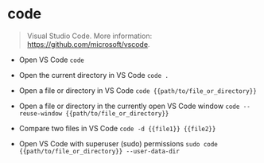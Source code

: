 # code
> Visual Studio Code.
> More information: <https://github.com/microsoft/vscode>.

- Open VS Code
`code`

- Open the current directory in VS Code
`code .`

- Open a file or directory in VS Code
`code {{path/to/file_or_directory}}`

- Open a file or directory in the currently open VS Code window
`code --reuse-window {{path/to/file_or_directory}}`

- Compare two files in VS Code
`code -d {{file1}} {{file2}}`

- Open VS Code with superuser (sudo) permissions
`sudo code {{path/to/file_or_directory}} --user-data-dir`
